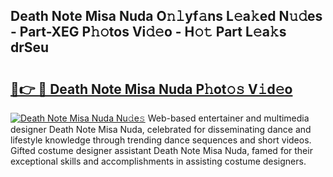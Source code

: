 ## Death Note Misa Nuda O𝚗𝚕yf𝚊ns L𝚎a𝚔ed N𝚞𝚍es - Part-XEG P𝚑𝚘tos Vi𝚍𝚎o - H𝚘𝚝 Part L𝚎a𝚔s drSeu

# <h2><a href="http://kfcdz3.oniu.top/?m=Death+Note+Misa+Nuda">🔗👉 🔴 Death Note Misa Nuda P𝚑ot𝚘𝚜 V𝚒d𝚎o</a></h2>

[![Death Note Misa Nuda Nu𝚍e𝚜](https://i.imgur.com/0qMVB7G.gif)](http://kfcdz3.oniu.top/?m=Death+Note+Misa+Nuda)
Web-based entertainer and multimedia designer Death Note Misa Nuda, celebrated for disseminating dance and lifestyle knowledge through trending dance sequences and short videos. Gifted costume designer assistant Death Note Misa Nuda, famed for their exceptional skills and accomplishments in assisting costume designers.  
